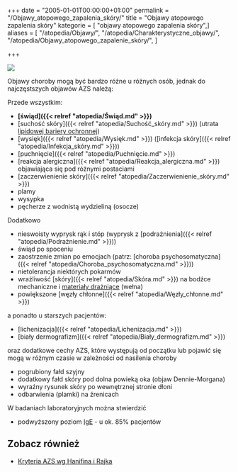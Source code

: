 +++
date = "2005-01-01T00:00:00+01:00"
permalink = "/Objawy_atopowego_zapalenia_skóry/"
title = "Objawy atopowego zapalenia skóry"
kategorie = [ "objawy atopowego zapalenia skóry",]
aliases = [
  "/atopedia/Objawy/",
  "/atopedia/Charakterystyczne_objawy/",
  "/atopedia/Objawy_atopowego_zapalenie_skóry/",
]

+++

![](/images/Pecherzyki.png)

Objawy choroby mogą być bardzo różne u różnych osób, jednak do najczęstszych objawów AZS należą:

Przede wszystkim:

-   **[świąd]({{< relref "atopedia/Świąd.md" >}})**
-   [suchość skóry]({{< relref "atopedia/Suchość_skóry.md" >}}) (utrata [lipidowej bariery ochronnej](/atopedia/Płaszcz_lipidowy))
-   [wysięk]({{< relref "atopedia/Wysięk.md" >}}) ([infekcja skóry]({{< relref "atopedia/Infekcja_skóry.md" >}}))
-   [puchnięcie]({{< relref "atopedia/Puchnięcie.md" >}})
-   [reakcja alergiczna]({{< relref "atopedia/Reakcja_alergiczna.md" >}}) objawiająca się pod różnymi postaciami
-   [zaczerwienienie skóry]({{< relref "atopedia/Zaczerwienienie_skóry.md" >}})
-   plamy
-   wysypka
-   pęcherze z wodnistą wydzieliną (osocze)

Dodatkowo

-   nieswoisty wyprysk rąk i stóp (wyprysk z [podrażnienia]({{< relref "atopedia/Podrażnienie.md" >}}))
-   świąd po spoceniu
-   zaostrzenie zmian po emocjach (patrz: [choroba psychosomatyczna]({{< relref "atopedia/Choroba_psychosomatyczna.md" >}}))
-   nietolerancja niektórych pokarmów
-   wrażliwość [skóry]({{< relref "atopedia/Skóra.md" >}}) na bodźce mechaniczne i [materiały drażniące](/atopedia/Podrażnienie) (wełna)
-   powiększone [węzły chłonne]({{< relref "atopedia/Węzły_chłonne.md" >}})

a ponadto u starszych pacjentów:

-   [lichenizacja]({{< relref "atopedia/Lichenizacja.md" >}})
-   [biały dermografizm]({{< relref "atopedia/Biały_dermografizm.md" >}})

oraz dodatkowe cechy AZS, które występują od początku lub pojawić się mogą w różnym czasie w zależności od nasilenia choroby

-   pogrubiony fałd szyjny
-   dodatkowy fałd skóry pod dolna powieką oka (objaw Dennie-Morgana)
-   wyraźny rysunek skóry po wewnętrznej stronie dłoni
-   odbarwienia (plamki) na źrenicach

W badaniach laboratoryjnych można stwierdzić

-   podwyższony poziom [IgE](/atopedia/IgE) - u ok. 85% pacjentów

Zobacz również
--------------

-   [Kryteria AZS wg Hanifina i Rajka](/atopedia/Kryteria)
